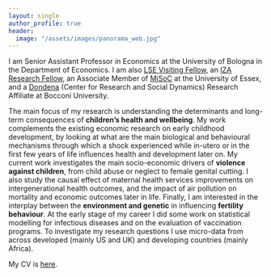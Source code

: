 ```yaml
---
layout: single
author_profile: true
header:
  image: "/assets/images/panorama_web.jpg"
---
```


I am Senior Assistant Professor in Economics at the University of Bologna in the Department of Economics. I am also [LSE Visiting Fellow](https://www.lse.ac.uk/health-policy/people/dr-elisabetta-de-cao), an [IZA Research Fellow](https://www.iza.org/people/fellows/6099/elisabetta-de-cao), an Associate Member of [MiSoC](https://www.iser.essex.ac.uk/misoc) at the University of Essex, and a [Dondena](http://www.dondena.unibocconi.it) (Center for Research and Social Dynamics) Research Affiliate at Bocconi University.

The main focus of my research is understanding the determinants and long-term consequences of **children’s health and wellbeing**. My work complements the existing economic research on early childhood development, by looking at what are the main biological and behavioural mechanisms through which a shock experienced while in-utero or in the first few years of life influences health and development later on. My current work investigates the main socio-economic drivers of **violence against children**, from child abuse or neglect to female genital cutting. I also study the causal effect of maternal health services improvements on intergenerational health outcomes, and the impact of air pollution on mortality and economic outcomes later in life. Finally, I am interested in the interplay between the **environment and genetic** in influencing **fertility behaviour**. At the early stage of my career I did some work on statistical modelling for infectious diseases and on the evaluation of vaccination programs. To investigate my research questions I use micro-data from across developed (mainly US and UK) and developing countries (mainly Africa).

My CV is [here]([https://www.dropbox.com/s/cmiyy2ck85zb0p4/CV_DeCao2023.pdf?dl=0](https://www.dropbox.com/s/cmiyy2ck85zb0p4/CV_DeCao2023.pdf?dl=0)https://www.dropbox.com/s/cmiyy2ck85zb0p4/CV_DeCao2023.pdf?dl=0).


